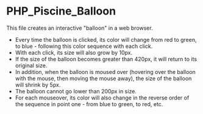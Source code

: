 # PHP_Piscine_Balloon

This file creates an interactive "balloon" in a web browser. 
- Every time the balloon is clicked, its color will change from red to green, to blue - following this color sequence with each click. 
- With each click, its size will also grow by 10px.
- If the size of the balloon becomes greater than 420px, it will return to its original size.
- In addition, when the balloon is moused over (hovering over the balloon with the mouse, then moving the mouse away), the size of the balloon will shrink by 5px.
- The balloon cannot go lower than 200px in size.
- For each mouseover, its color will also change in the reverse order of the sequence in point one - from blue to green, to red, etc.
